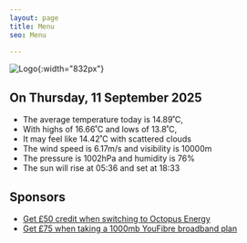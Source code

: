 ```yaml
---
layout: page
title: Menu
seo: Menu

---
```


![Logo](/images/logo.jpg){:width="832px"}

<!-- weather_marker starts -->
## On Thursday, 11 September 2025

- The average temperature today is 14.89˚C,
- With highs of 16.66˚C and lows of 13.8˚C,
- It may feel like 14.42˚C with scattered clouds
- The wind speed is 6.17m/s and visibility is 10000m
- The pressure is 1002hPa and humidity is 76%
- The sun will rise at 05:36 and set at 18:33

<!-- weather_marker ends -->

## Sponsors

- [Get £50 credit when switching to Octopus Energy](https://bit.ly/3oD1nnS)
- [Get £75 when taking a 1000mb YouFibre broadband plan](https://aklam.io/91zWhU?)
